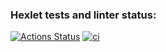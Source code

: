 ### Hexlet tests and linter status:
[![Actions Status](https://github.com/Hardtmuth/devops-for-developers-project-74/actions/workflows/hexlet-check.yml/badge.svg)](https://github.com/Hardtmuth/devops-for-developers-project-74/actions)
[![ci](https://github.com/Hardtmuth/devops-for-developers-project-74/actions/workflows/push.yml/badge.svg)](https://github.com/Hardtmuth/devops-for-developers-project-74/actions/workflows/push.yml)